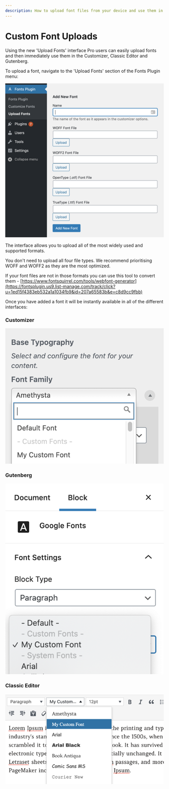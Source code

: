 ```yaml
---
description: How to upload font files from your device and use them in WordPress
---
```


# Custom Font Uploads

Using the new 'Upload Fonts' interface Pro users can easily upload fonts and then immediately use them in the Customizer, Classic Editor and Gutenberg.

To upload a font, navigate to the 'Upload Fonts' section of the Fonts Plugin menu:

![](../.gitbook/assets/upload-fonts.png)

The interface allows you to upload all of the most widely used and supported formats. 

You don't need to upload all four file types. We recommend prioritising WOFF and WOFF2 as they are the most optimized.

If your font files are not in those formats you can use this tool to convert them - [https://www.fontsquirrel.com/tools/webfont-generator](https://fontsplugin.us9.list-manage.com/track/click?u=1ed15f4383eb532a1a1034fb9&id=207a65583b&e=c8d9cc9fbb)

Once you have added a font it will be instantly available in all of the different interfaces:

### **Customizer**

![](../.gitbook/assets/customizer.png)

### **Gutenberg**

![](../.gitbook/assets/gutenberg.png)

### **Classic Editor**

![](../.gitbook/assets/classic-editor.png)

